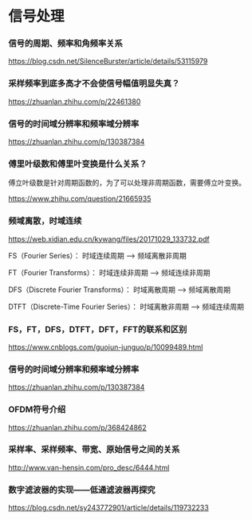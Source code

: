 # 信号处理

### 信号的周期、频率和角频率关系
https://blog.csdn.net/SilenceBurster/article/details/53115979

### 采样频率到底多高才不会使信号幅值明显失真？
https://zhuanlan.zhihu.com/p/22461380

### 信号的时间域分辨率和频率域分辨率
https://zhuanlan.zhihu.com/p/130387384

### 傅里叶级数和傅里叶变换是什么关系？
傅立叶级数是针对周期函数的，为了可以处理非周期函数，需要傅立叶变换。

https://www.zhihu.com/question/21665935

### 频域离散，时域连续
https://web.xidian.edu.cn/kywang/files/20171029_133732.pdf

FS（Fourier Series）： 时域连续周期 --> 频域离散非周期

FT（Fourier Transforms）： 时域连续非周期 --> 频域连续非周期

DFS（Discrete Fourier Transforms）： 时域离散周期 --> 频域离散周期

DTFT（Discrete-Time Fourier Series）： 时域离散非周期 --> 频域连续周期

### FS，FT，DFS，DTFT，DFT，FFT的联系和区别
https://www.cnblogs.com/guojun-junguo/p/10099489.html

### 信号的时间域分辨率和频率域分辨率
https://zhuanlan.zhihu.com/p/130387384

### OFDM符号介绍
https://zhuanlan.zhihu.com/p/368424862

### 采样率、采样频率、带宽、原始信号之间的关系
http://www.van-hensin.com/pro_desc/6444.html

### 数字滤波器的实现——低通滤波器再探究
https://blog.csdn.net/sy243772901/article/details/119732233
















